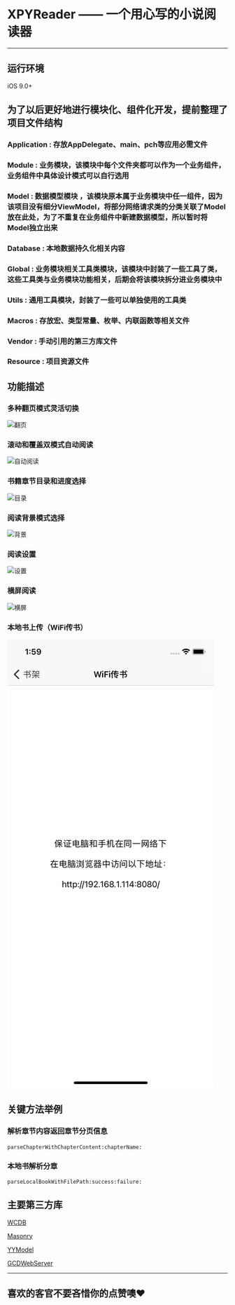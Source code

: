 # XPYReader —— 一个用心写的小说阅读器

*******************


## 运行环境
iOS 9.0+

## 为了以后更好地进行模块化、组件化开发，提前整理了项目文件结构

### Application : 存放AppDelegate、main、pch等应用必需文件

### Module : 业务模块，该模块中每个文件夹都可以作为一个业务组件，业务组件中具体设计模式可以自行选用

### Model : 数据模型模块 ，该模块原本属于业务模块中任一组件，因为该项目没有细分ViewModel，将部分网络请求类的分类关联了Model放在此处，为了不重复在业务组件中新建数据模型，所以暂时将Model独立出来

### Database : 本地数据持久化相关内容

### Global : 业务模块相关工具类模块，该模块中封装了一些工具了类，这些工具类与业务模块功能相关，后期会将该模块拆分进业务模块中

### Utils : 通用工具模块，封装了一些可以单独使用的工具类

### Macros : 存放宏、类型常量、枚举、内联函数等相关文件

### Vendor : 手动引用的第三方库文件

### Resource : 项目资源文件


## 功能描述

### 多种翻页模式灵活切换

![翻页](XPYReader/Resource/reader_page_mode.gif)

### 滚动和覆盖双模式自动阅读

![自动阅读](XPYReader/Resource/reader_auto_read.gif)

### 书籍章节目录和进度选择

![目录](XPYReader/Resource/reader_catalog.gif)

### 阅读背景模式选择

![背景](XPYReader/Resource/reader_background.gif)

### 阅读设置

![设置](XPYReader/Resource/reader_setting.gif)

### 横屏阅读

![横屏](XPYReader/Resource/reader_landscape.gif)

### 本地书上传（WiFi传书）

![WiFi传书](XPYReader/Resource/upload_book.png)


## 关键方法举例

### 解析章节内容返回章节分页信息

    parseChapterWithChapterContent:chapterName:

### 本地书解析分章

    parseLocalBookWithFilePath:success:failure:
    

## 主要第三方库

[WCDB](https://github.com/Tencent/wcdb)

[Masonry](https://github.com/SnapKit/Masonry)

[YYModel](https://github.com/ibireme/YYModel)

[GCDWebServer](https://github.com/swisspol/GCDWebServer)


*******************

## 喜欢的客官不要吝惜你的点赞噢❤️

